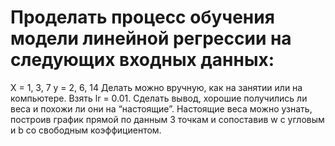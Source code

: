# Проделать процесс обучения модели линейной регрессии на следующих входных данных:

X = 1, 3, 7
y = 2, 6, 14
Делать можно вручную, как на занятии или на компьютере. 
Взять lr = 0.01. Сделать вывод, хорошие получились ли веса и похожи ли они на “настоящие”. 
Настоящие веса можно узнать, построив график прямой по данным 3 точкам и сопоставив w с угловым и b со свободным коэффициентом.

